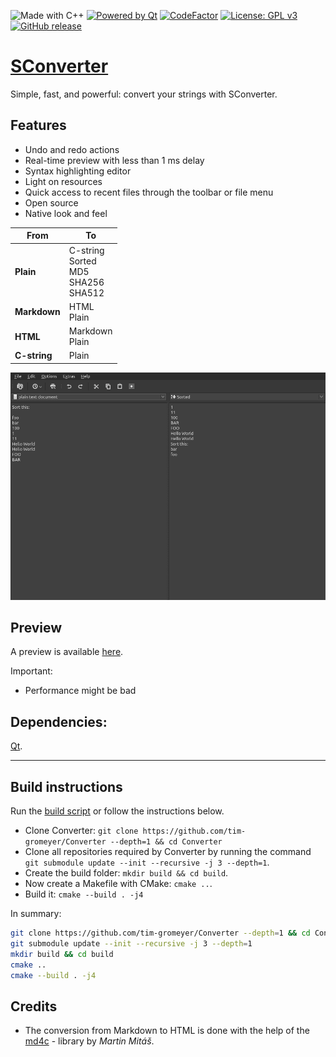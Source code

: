 ![Made with C++](https://forthebadge.com/images/badges/made-with-c-plus-plus.svg)
[![Powered by Qt](https://forthebadge.com/images/badges/powered-by-qt.svg)](https://qt.io)
[![CodeFactor](https://www.codefactor.io/repository/github/tim-gromeyer/converter/badge/main)](https://www.codefactor.io/repository/github/tim-gromeyer/converter/overview/main)
[![License: GPL v3](https://img.shields.io/badge/License-GPLv3-blue.svg)](https://www.gnu.org/licenses/gpl-3.0)
[![GitHub release](https://img.shields.io/github/release/tim-gromeyer/Converter.svg)](https://github.com/tim-gromeyer/Converter/releases/)


# [SConverter](https://tim-gromeyer.github.io/Converter/)

Simple, fast, and powerful: convert your strings with SConverter.

## Features

- Undo and redo actions
- Real-time preview with less than 1 ms delay
- Syntax highlighting editor
- Light on resources
- Quick access to recent files through the toolbar or file menu
- Open source
- Native look and feel

| From         	| To                                            	|
|--------------	|-----------------------------------------------	|
| **Plain**    		| C-string<br>Sorted<br>MD5<br>SHA256<br>SHA512 	|
| **Markdown** 	|                 HTML<br>Plain                 	|
| **HTML**     	|               Markdown<br>Plain               	|
| **C-string** 		|                     Plain                     	|

![Example](docs/images/Example.png)

## Preview

A preview is available [here](https://tim-gromeyer.github.io/Converter/converter.html).

Important:

- Performance might be bad

## Dependencies:

[Qt](https://qt.io/).

-------

## Build instructions

Run the [build script](scripts/build.sh) or follow the instructions below.

- Clone Converter: `git clone https://github.com/tim-gromeyer/Converter --depth=1 && cd Converter`
- Clone all repositories required by Converter by running the command `git submodule update --init --recursive -j 3 --depth=1`.
- Create the build folder: `mkdir build && cd build`.
- Now create a Makefile with CMake: `cmake ..`.
- Build it: `cmake --build . -j4`

In summary:
```bash
git clone https://github.com/tim-gromeyer/Converter --depth=1 && cd Converter
git submodule update --init --recursive -j 3 --depth=1
mkdir build && cd build
cmake ..
cmake --build . -j4
```

## Credits

- The conversion from Markdown to HTML is done with the help of the [md4c](https://github.com/mity/md4c) - library by *Martin Mitáš*.
